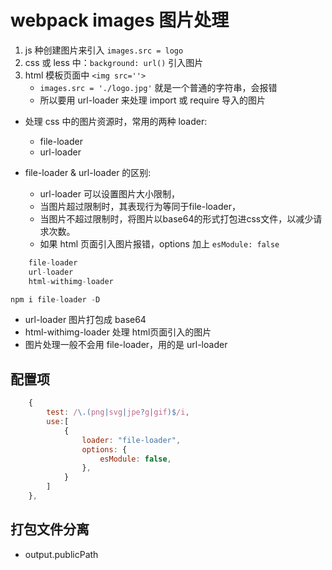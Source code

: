 # webpack images 图片处理

1. js 种创建图片来引入 `images.src = logo`
2. css 或 less 中：`background: url()` 引入图片
3. html 模板页面中 `<img src=''>`
    * `images.src = './logo.jpg'` 就是一个普通的字符串，会报错
    * 所以要用 url-loader 来处理 import 或 require 导入的图片


* 处理 css 中的图片资源时，常用的两种 loader:
    * file-loader
    * url-loader
    
* file-loader & url-loader 的区别:
    * url-loader 可以设置图片大小限制，
    * 当图片超过限制时，其表现行为等同于file-loader，
    * 当图片不超过限制时，将图片以base64的形式打包进css文件，以减少请求次数。
    * 如果 html 页面引入图片报错，options 加上 `esModule: false`

```jsx
    file-loader
    url-loader
    html-withimg-loader

npm i file-loader -D
```

* url-loader 图片打包成 base64
* html-withimg-loader 处理 html页面引入的图片
* 图片处理一般不会用 file-loader，用的是 url-loader

## 配置项

```jsx
    {    
        test: /\.(png|svg|jpe?g|gif)$/i,
        use:[
            {
                loader: "file-loader",
                options: {
                    esModule: false,
                },
            }
        ]
    },
```

## 打包文件分离
* output.publicPath
